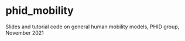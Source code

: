# phid_mobility
Slides and tutorial code on general human mobility models, PHID group, November 2021

